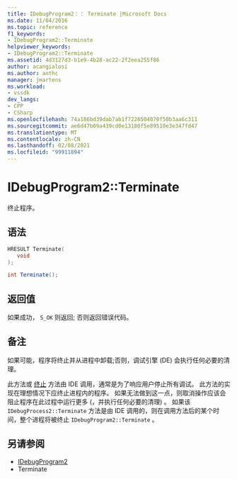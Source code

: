 ```yaml
---
title: IDebugProgram2：： Terminate |Microsoft Docs
ms.date: 11/04/2016
ms.topic: reference
f1_keywords:
- IDebugProgram2::Terminate
helpviewer_keywords:
- IDebugProgram2::Terminate
ms.assetid: 4d3127d3-b1e9-4b28-ac22-2f2eea255f86
author: acangialosi
ms.author: anthc
manager: jmartens
ms.workload:
- vssdk
dev_langs:
- CPP
- CSharp
ms.openlocfilehash: 74a186bd39dab7ab1f7228504070f50b3aa6c311
ms.sourcegitcommit: ae6d47b09a439cd0e13180f5e89510e3e347fd47
ms.translationtype: MT
ms.contentlocale: zh-CN
ms.lasthandoff: 02/08/2021
ms.locfileid: "99911894"
---
```

# <a name="idebugprogram2terminate"></a>IDebugProgram2::Terminate
终止程序。

## <a name="syntax"></a>语法

```cpp
HRESULT Terminate( 
   void 
);
```

```csharp
int Terminate();
```

## <a name="return-value"></a>返回值
 如果成功， `S_OK` 则返回; 否则返回错误代码。

## <a name="remarks"></a>备注
 如果可能，程序将终止并从进程中卸载;否则，调试引擎 (DE) 会执行任何必要的清理。

 此方法或 [终止](../../../extensibility/debugger/reference/idebugprocess2-terminate.md) 方法由 IDE 调用，通常是为了响应用户停止所有调试。 此方法的实现在理想情况下应终止进程内的程序。 如果无法做到这一点，则取消操作应该会阻止程序在此过程中运行更多 (，并执行任何必要的清理) 。 如果该 `IDebugProcess2::Terminate` 方法是由 IDE 调用的，则在调用方法后的某个时间，整个进程将被终止 `IDebugProgram2::Terminate` 。

## <a name="see-also"></a>另请参阅
- [IDebugProgram2](../../../extensibility/debugger/reference/idebugprogram2.md)
- Terminate
